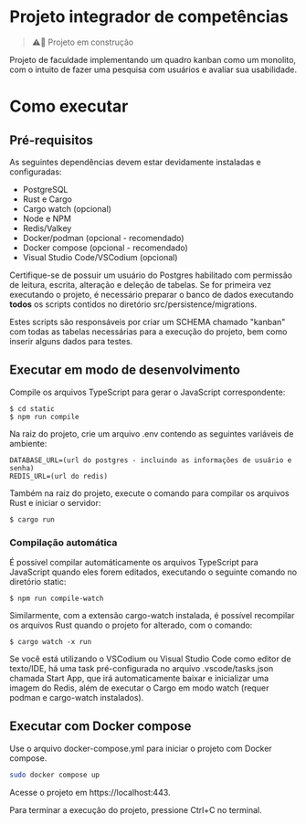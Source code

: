# Projeto integrador de competências
> ⚠️🚧 Projeto em construção

Projeto de faculdade implementando um quadro kanban como um monolito, com o intuito de fazer uma pesquisa com usuários e avaliar sua usabilidade.

# Como executar

## Pré-requisitos
As seguintes dependências devem estar devidamente instaladas e configuradas:

- PostgreSQL
- Rust e Cargo
- Cargo watch (opcional)
- Node e NPM
- Redis/Valkey
- Docker/podman (opcional - recomendado)
- Docker compose (opcional - recomendado)
- Visual Studio Code/VSCodium (opcional)

Certifique-se de possuir um usuário do Postgres habilitado com permissão de leitura, escrita, alteração e deleção de tabelas. Se for primeira vez executando o projeto, é necessário preparar o banco de dados executando **todos** os scripts contidos no diretório src/persistence/migrations.

Estes scripts são responsáveis por criar um SCHEMA chamado "kanban" com todas as tabelas necessárias para a execução do projeto, bem como inserir alguns dados para testes.

## Executar em modo de desenvolvimento

Compile os arquivos TypeScript para gerar o JavaScript correspondente:
```
$ cd static
$ npm run compile
``` 

Na raiz do projeto, crie um arquivo .env contendo as seguintes variáveis de ambiente:
```
DATABASE_URL=(url do postgres - incluindo as informações de usuário e senha)
REDIS_URL=(url do redis)
```

Também na raiz do projeto, execute o comando para compilar os arquivos Rust e iniciar o servidor:
```
$ cargo run
```

### Compilação automática

É possível compilar automáticamente os arquivos TypeScript para JavaScript quando eles forem editados, executando o seguinte comando no diretório static:
```
$ npm run compile-watch
```

Similarmente, com a extensão cargo-watch instalada, é possível recompilar os arquivos Rust quando o projeto for alterado, com o comando:
```
$ cargo watch -x run
```

Se você está utilizando o VSCodium ou Visual Studio Code como editor de texto/IDE, há uma task pré-configurada no arquivo .vscode/tasks.json chamada Start App, que irá automaticamente baixar e inicializar uma imagem do Redis, além de executar o Cargo em modo watch (requer podman e cargo-watch instalados).

## Executar com Docker compose

Use o arquivo docker-compose.yml para iniciar o projeto com Docker compose.
```bash
sudo docker compose up
```
Acesse o projeto em https://localhost:443.

Para terminar a execução do projeto, pressione Ctrl+C no terminal.